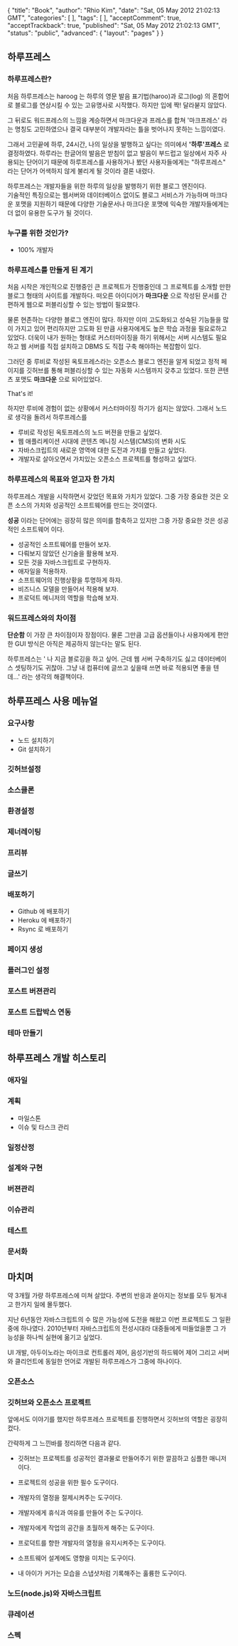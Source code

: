 {
    "title": "Book",
    "author": "Rhio Kim",
    "date": "Sat, 05 May 2012 21:02:13 GMT",
    "categories": [
    ],
    "tags": [
    ],
    "acceptComment": true,
    "acceptTrackback": true,
    "published": "Sat, 05 May 2012 21:02:13 GMT",
    "status": "public",
    "advanced": {
        "layout": "pages"
    }
}

## 하루프레스
### 하루프레스란?
처음 하루프레스는 haroog 는 하루의 영문 발음 표기법(haroo)과 로그(log) 의 혼합어로 블로그를 연상시킬 수 있는 고유명사로 시작했다.
하지만 입에 짝! 달라붇지 않았다. 

그 뒤로도 워드프레스의 느낌을 계승하면서 마크다운과 프레스를 합쳐 '마크프레스' 라는 명칭도 고민하였으나 결국 대부분이 개발자라는 틀을 벗어나지 못하는 느낌이였다.

그래서 고민끝에 하루, 24시간, 나의 일상을 발행하고 싶다는 의미에서 **'하루'프레스** 로 결정하였다.  하루라는 한글어의 발음은 받침이 없고 발음이 부드럽고 일상에서 자주 사용되는 단어이기 때문에 하루프레스를 사용하거나 봤던 사용자들에게는 "하루프레스" 라는 단어가 어색하지 않게 불리게 될 것이라 결론 내렸다.

하루프레스는 개발자들을 위한 하루의 일상을 발행하기 위한 블로그 엔진이다.  
기술적인 특징으로는 웹서버와 데이터베이스 없이도 블로그 서비스가 가능하며 마크다운 포맷을 지원하기 때문에 다양한 기술문서나 마크다운 포맷에 익숙한 개발자들에게는 더 없이 유용한 도구가 될 것이다.

### 누구를 위한 것인가?
* 100% 개발자

### 하루프레스를 만들게 된 계기
처음 시작은 개인적으로 진행중인 큰 프로젝트가 진행중인데 그 프로젝트를 소개할 만한 블로그 형태의 사이트를 개발하다.
떠오른 아이디어가 **마크다운** 으로 작성된 문서를 간편하게 웹으로 퍼블리싱할 수 있는 방법이 필요했다.

물론 현존하는 다양한 블로그 엔진이 많다. 하지만 이미 고도화되고 성숙된 기능들을 많이 가지고 있어 편리하지만 고도화 된 만큼 
사용자에게도 높은 학습 과정을 필요로하고 있었다. 더욱이 내가 원하는 형태로 커스터마이징을 하기 위해서는 서버 시스템도 필요하고
웹 서버를 직접 설치하고 DBMS 도 직접 구축 해야하는 복잡함이 있다.

그러던 중 루비로 작성된 옥토프레스라는 오픈소스 블로그 엔진을 알게 되었고 정적 페이지를 깃허브를 통해 퍼블리싱할 수 있는
자동화 시스템까지 갖추고 있었다.  또한 콘텐츠 포맷도 **마크다운** 으로 되어있었다.

That's it!

하지만 루비에 경험이 없는 상황에서 커스터마이징 하기가 쉽지는 않았다.  그래서 노드로 생각을 돌려서 하루프레스를 

* 루비로 작성된 옥토프레스의 노드 버젼을 만들고 싶었다.
* 웹 애플리케이션 시대에 콘텐츠 메니징 시스템(CMS)의 변화 시도
* 자바스크립트의 새로운 영역에 대한 도전과 가치를 만들고 싶었다.
* 개발자로 살아오면서 가치있는 오픈소스 프로젝트를 형성하고 싶었다.

### 하루프레스의 목표와 얻고자 한 가치
하루프레스 개발을 시작하면서 갖었던 목표와 가치가 있었다. 
그중 가장 중요한 것은 오픈 소스의 가치와 성공적인 소프트웨어를 만드는 것이였다.  

**성공** 이라는 단어에는 굉장히 많은 의미를 함축하고 있지만 그중 가장 중요한 것은 성공적인 소프트웨어 이다. 

* 성공적인 소프트웨어를 만들어 보자.
* 다뤄보지 않았던 신기술을 활용해 보자.
* 모든 것을 자바스크립트로 구현하자.
* 애자일을 적용하자.
* 소프트웨어의 진행상황을 투명하게 하자.
* 비즈니스 모델을 만들어서 적용해 보자.
* 프로덕트 메니저의 역할을 학습해 보자.

### 워드프레스와의 차이점
**단순함** 이 가장 큰 차이점이자 장점이다.  물론 그만큼 고급 옵션들이나 사용자에게 편안한 GUI 방식은 아직은 제공하지 않는다는 말도 된다.

하루프레스는 ' 나 지금 블로깅을 하고 싶어. 근데 웹 서버 구축하기도 싫고 데이터베이스 셋팅하기도 귀찮아. 그냥 내 컴퓨터에 글쓰고 싶을때 쓰면 바로 적용되면 좋을 텐데…' 라는 생각의 해결책이다.  

## 하루프레스 사용 메뉴얼
### 요구사항
* 노드 설치하기
* Git 설치하기

### 깃허브설정
### 소스클론
### 환경설정
### 제너레이팅
### 프리뷰
### 글쓰기
### 배포하기
* Github 에 배포하기
* Heroku 에 배포하기
* Rsync 로 배포하기

### 페이지 생성
### 플러그인 설정
### 포스트 버젼관리
### 포스트 드랍박스 연동
### 테마 만들기

## 하루프레스 개발 히스토리
### 애자일
### 계획
* 마일스톤
* 이슈 및 타스크 관리

### 일정산정
### 설계와 구현
### 버젼관리
### 이슈관리
### 테스트
### 문서화

## 마치며
약 3개월 가량 하루프레스에 미쳐 살았다.  주변의 반응과 쏟아지는 정보를 모두 튕겨내고 한가지 일에 몰두했다.

지난 6년동안 자바스크립트의 수 많은 가능성에 도전을 해왔고 이번 프로젝트도 그 일환중에 하나였다.  2010년부터 자바스크립트의 전성시대라 대중들에게 떠들었을뿐 그 가능성을 하나씩 실현에 옮기고 싶었다.

UI 개발, 아두이노라는 마이크로 컨트롤러 제어, 음성기반의 하드웨어 제어 그리고 서버와 클리언트에 동일한 언어로 개발된 하루프레스가 그중에 하나이다.

### 오픈소스
### 깃허브와 오픈소스 프로젝트
앞에서도 이야기를 했지만 하루프레스 프로젝트를 진행하면서 깃허브의 역할은 굉장히 컸다.  

간략하게 그 느낀바를 정리하면 다음과 같다.

* 깃허브는 프로젝트를 성공적인 결과물로 만들어주기 위한 깔끔하고 심플한 매니저이다.
* 프로젝트의 성공을 위한 필수 도구이다.
* 개발자의 열정을 절제시켜주는 도구이다.
* 개발자에게 휴식과 여유를 만들어 주는 도구이다.
* 개발자에게 작업의 공간을 초월하게 해주는 도구이다.
* 프로덕트를 향한 개발자의 열정을 유지시켜주는 도구이다.
* 소프트웨어 설계에도 영향을 미치는 도구이다.

* 내 아이가 커가는 모습을 스냅샷처럼 기록해주는 훌륭한 도구이다.



### 노드(node.js)와 자바스크립트
### 큐레이션
### 스펙

[1.1]: /post/
[1.2]: /post/
[2.1]: /post/
[2.2]: /post/
[2.3]: /post/
[3.1]: /post/harupeureseu-hwangyeongseoljeong-hagi/
[4.1]: /post/harupeureseu-geul-jagseonghagi/
